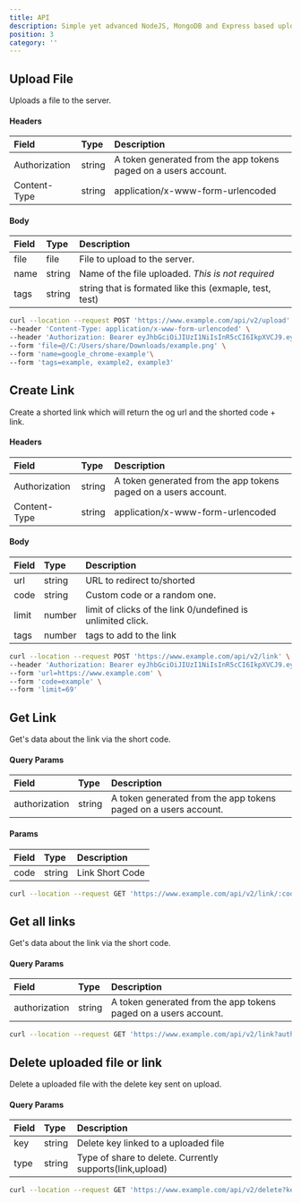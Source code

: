 ```yaml
---
title: API
description: Simple yet advanced NodeJS, MongoDB and Express based uploader.
position: 3
category: ''
---
```


## Upload File

Uploads a file to the server.

#### Headers

| Field         | Type   | Description                                                     |
| :------------ | :----- | :-------------------------------------------------------------- |
| Authorization | string | A token generated from the app tokens paged on a users account. |
| Content-Type  | string | application/x-www-form-urlencoded                               |

#### Body

| Field | Type   | Description                                             |
| :---- | :----- | :------------------------------------------------------ |
| file  | file   | File to upload to the server.                           |
| name  | string | Name of the file uploaded. _This is not required_       |
| tags  | string | string that is formated like this (exmaple, test, test) |

```sh
curl --location --request POST 'https://www.example.com/api/v2/upload' \
--header 'Content-Type: application/x-www-form-urlencoded' \
--header 'Authorization: Bearer eyJhbGciOiJIUzI1NiIsInR5cCI6IkpXVCJ9.eyJpYXQiOjE1ODE3ODgyNTUsImV4cCI6NDczNTM4ODI1NSwiaXNzIjoiU2hhcmUiLCJzdWIiOiI1ZTQwYjZiMmQyMjZlNTQxMmEyN2ZjYWYifQ.mvOQCoLIKhK-D2X4gedBnNGHJa5G8F9WjY4VTAEr4CI' \
--form 'file=@/C:/Users/share/Downloads/example.png' \
--form 'name=google_chrome-example'\
--form 'tags=example, example2, example3'
```

## Create Link

Create a shorted link which will return the og url and the shorted code + link.

#### Headers

| Field         | Type   | Description                                                     |
| :------------ | :----- | :-------------------------------------------------------------- |
| Authorization | string | A token generated from the app tokens paged on a users account. |
| Content-Type  | string | application/x-www-form-urlencoded                               |

#### Body

| Field | Type   | Description                                                 |
| :---- | :----- | :---------------------------------------------------------- |
| url   | string | URL to redirect to/shorted                                  |
| code  | string | Custom code or a random one.                                |
| limit | number | limit of clicks of the link 0/undefined is unlimited click. |
| tags  | number | tags to add to the link                                     |

```sh
curl --location --request POST 'https://www.example.com/api/v2/link' \
--header 'Authorization: Bearer eyJhbGciOiJIUzI1NiIsInR5cCI6IkpXVCJ9.eyJpYXQiOjE1ODE3ODgyNTUsImV4cCI6NDczNTM4ODI1NSwiaXNzIjoiU2hhcmUiLCJzdWIiOiI1ZTQwYjZiMmQyMjZlNTQxMmEyN2ZjYWYifQ.mvOQCoLIKhK-D2X4gedBnNGHJa5G8F9WjY4VTAEr4CI' \
--form 'url=https://www.example.com' \
--form 'code=example' \
--form 'limit=69'
```

## Get Link

Get's data about the link via the short code.

#### Query Params

| Field         | Type   | Description                                                     |
| :------------ | :----- | :-------------------------------------------------------------- |
| authorization | string | A token generated from the app tokens paged on a users account. |

#### Params

| Field | Type   | Description     |
| :---- | :----- | :-------------- |
| code  | string | Link Short Code |

```sh
curl --location --request GET 'https://www.example.com/api/v2/link/:code?authorization=eyJhbGciOiJIUzI1NiIsInR5cCI6IkpXVCJ9.eyJpYXQiOjE1ODE3ODgyNTUsImV4cCI6NDczNTM4ODI1NSwiaXNzIjoiU2hhcmUiLCJzdWIiOiI1ZTQwYjZiMmQyMjZlNTQxMmEyN2ZjYWYifQ.mvOQCoLIKhK-D2X4gedBnNGHJa5G8F9WjY4VTAEr4CI'
```

## Get all links

Get's data about the link via the short code.

#### Query Params

| Field         | Type   | Description                                                     |
| :------------ | :----- | :-------------------------------------------------------------- |
| authorization | string | A token generated from the app tokens paged on a users account. |

```sh
curl --location --request GET 'https://www.example.com/api/v2/link?authorization=eyJhbGciOiJIUzI1NiIsInR5cCI6IkpXVCJ9.eyJpYXQiOjE1ODE3ODgyNTUsImV4cCI6NDczNTM4ODI1NSwiaXNzIjoiU2hhcmUiLCJzdWIiOiI1ZTQwYjZiMmQyMjZlNTQxMmEyN2ZjYWYifQ.mvOQCoLIKhK-D2X4gedBnNGHJa5G8F9WjY4VTAEr4C'
```

## Delete uploaded file or link

Delete a uploaded file with the delete key sent on upload.

#### Query Params

| Field | Type   | Description                                              |
| :---- | :----- | :------------------------------------------------------- |
| key   | string | Delete key linked to a uploaded file                     |
| type  | string | Type of share to delete. Currently supports(link,upload) |

```sh
curl --location --request GET 'https://www.example.com/api/v2/delete?key=&type='
```
